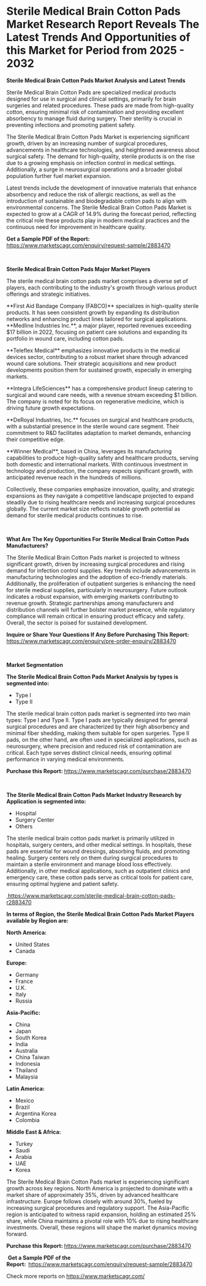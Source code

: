 <p><h1>Sterile Medical Brain Cotton Pads Market Research Report Reveals The Latest Trends And Opportunities of this Market for Period from 2025 - 2032</h1></p><p><strong>Sterile Medical Brain Cotton Pads Market Analysis and Latest Trends</strong></p>
<p><p>Sterile Medical Brain Cotton Pads are specialized medical products designed for use in surgical and clinical settings, primarily for brain surgeries and related procedures. These pads are made from high-quality cotton, ensuring minimal risk of contamination and providing excellent absorbency to manage fluid during surgery. Their sterility is crucial in preventing infections and promoting patient safety.</p><p>The Sterile Medical Brain Cotton Pads Market is experiencing significant growth, driven by an increasing number of surgical procedures, advancements in healthcare technologies, and heightened awareness about surgical safety. The demand for high-quality, sterile products is on the rise due to a growing emphasis on infection control in medical settings. Additionally, a surge in neurosurgical operations and a broader global population further fuel market expansion.</p><p>Latest trends include the development of innovative materials that enhance absorbency and reduce the risk of allergic reactions, as well as the introduction of sustainable and biodegradable cotton pads to align with environmental concerns. The Sterile Medical Brain Cotton Pads Market is expected to grow at a CAGR of 14.9% during the forecast period, reflecting the critical role these products play in modern medical practices and the continuous need for improvement in healthcare quality.</p></p>
<p><strong>Get a Sample PDF of the Report:&nbsp;</strong> <a href="https://www.marketscagr.com/enquiry/request-sample/2883470?utm_campaign=3019&utm_medium=2&utm_source=Github&utm_content=ia&utm_term=13032025&utm_id=sterile-medical-brain-cotton-pads">https://www.marketscagr.com/enquiry/request-sample/2883470</a></p>
<p>&nbsp;</p>
<p><strong>Sterile Medical Brain Cotton Pads Major Market Players</strong></p>
<p><p>The sterile medical brain cotton pads market comprises a diverse set of players, each contributing to the industry's growth through various product offerings and strategic initiatives.</p><p>**First Aid Bandage Company (FABCO)** specializes in high-quality sterile products. It has seen consistent growth by expanding its distribution networks and enhancing product lines tailored for surgical applications. **Medline Industries Inc.**, a major player, reported revenues exceeding $17 billion in 2022, focusing on patient care solutions and expanding its portfolio in wound care, including cotton pads.</p><p>**Teleflex Medical** emphasizes innovative products in the medical devices sector, contributing to a robust market share through advanced wound care solutions. Their strategic acquisitions and new product developments position them for sustained growth, especially in emerging markets.</p><p>**Integra LifeSciences** has a comprehensive product lineup catering to surgical and wound care needs, with a revenue stream exceeding $1 billion. The company is noted for its focus on regenerative medicine, which is driving future growth expectations.</p><p>**DeRoyal Industries, Inc.** focuses on surgical and healthcare products, with a substantial presence in the sterile wound care segment. Their commitment to R&D facilitates adaptation to market demands, enhancing their competitive edge.</p><p>**Winner Medical**, based in China, leverages its manufacturing capabilities to produce high-quality safety and healthcare products, serving both domestic and international markets. With continuous investment in technology and production, the company expects significant growth, with anticipated revenue reach in the hundreds of millions.</p><p>Collectively, these companies emphasize innovation, quality, and strategic expansions as they navigate a competitive landscape projected to expand steadily due to rising healthcare needs and increasing surgical procedures globally. The current market size reflects notable growth potential as demand for sterile medical products continues to rise.</p></p>
<p>&nbsp;</p>
<p><strong>What Are The Key Opportunities For Sterile Medical Brain Cotton Pads Manufacturers?</strong></p>
<p><p>The Sterile Medical Brain Cotton Pads market is projected to witness significant growth, driven by increasing surgical procedures and rising demand for infection control supplies. Key trends include advancements in manufacturing technologies and the adoption of eco-friendly materials. Additionally, the proliferation of outpatient surgeries is enhancing the need for sterile medical supplies, particularly in neurosurgery. Future outlook indicates a robust expansion, with emerging markets contributing to revenue growth. Strategic partnerships among manufacturers and distribution channels will further bolster market presence, while regulatory compliance will remain critical in ensuring product efficacy and safety. Overall, the sector is poised for sustained development.</p></p>
<p><strong>Inquire or Share Your Questions If Any Before Purchasing This Report:</strong> <a href="https://www.marketscagr.com/enquiry/pre-order-enquiry/2883470?utm_campaign=3019&utm_medium=2&utm_source=Github&utm_content=ia&utm_term=13032025&utm_id=sterile-medical-brain-cotton-pads">https://www.marketscagr.com/enquiry/pre-order-enquiry/2883470</a></p>
<p>&nbsp;</p>
<p><strong>Market Segmentation</strong></p>
<p><strong>The Sterile Medical Brain Cotton Pads Market Analysis by types is segmented into:</strong></p>
<p><ul><li> Type I</li><li>Type II </li></ul></p>
<p><p>The sterile medical brain cotton pads market is segmented into two main types: Type I and Type II. Type I pads are typically designed for general surgical procedures and are characterized by their high absorbency and minimal fiber shedding, making them suitable for open surgeries. Type II pads, on the other hand, are often used in specialized applications, such as neurosurgery, where precision and reduced risk of contamination are critical. Each type serves distinct clinical needs, ensuring optimal performance in varying medical environments.</p></p>
<p><strong>Purchase this Report:&nbsp;</strong><a href="https://www.marketscagr.com/purchase/2883470?utm_campaign=3019&utm_medium=2&utm_source=Github&utm_content=ia&utm_term=13032025&utm_id=sterile-medical-brain-cotton-pads">https://www.marketscagr.com/purchase/2883470</a></p>
<p>&nbsp;</p>
<p><strong>The Sterile Medical Brain Cotton Pads Market Industry Research by Application is segmented into:</strong></p>
<p><ul><li> Hospital</li><li>Surgery Center</li><li>Others </li></ul></p>
<p><p>The sterile medical brain cotton pads market is primarily utilized in hospitals, surgery centers, and other medical settings. In hospitals, these pads are essential for wound dressings, absorbing fluids, and promoting healing. Surgery centers rely on them during surgical procedures to maintain a sterile environment and manage blood loss effectively. Additionally, in other medical applications, such as outpatient clinics and emergency care, these cotton pads serve as critical tools for patient care, ensuring optimal hygiene and patient safety.</p></p>
<p><a href="https://www.marketscagr.com/sterile-medical-brain-cotton-pads-r2883470?utm_campaign=3019&utm_medium=2&utm_source=Github&utm_content=ia&utm_term=13032025&utm_id=sterile-medical-brain-cotton-pads">&nbsp;https://www.marketscagr.com/sterile-medical-brain-cotton-pads-r2883470</a></p>
<p><strong>In terms of Region, the Sterile Medical Brain Cotton Pads Market Players available by Region are:</strong></p>
<p>
    <p> <strong> North America: </strong>
        <ul>
            <li>United States</li>
            <li>Canada</li>
        </ul>
        </p> 
    <p> <strong> Europe: </strong>
        <ul>
            <li>Germany</li>
            <li>France</li>
            <li>U.K.</li>
            <li>Italy</li>
            <li>Russia</li>
        </ul>
        </p> 
    <p> <strong> Asia-Pacific: </strong>
        <ul>
            <li>China</li>
            <li>Japan</li>
            <li>South Korea</li>
            <li>India</li>
            <li>Australia</li>
            <li>China Taiwan</li>
            <li>Indonesia</li>
            <li>Thailand</li>
            <li>Malaysia</li>
        </ul>
        </p> 
    <p> <strong> Latin America: </strong>
        <ul>
            <li>Mexico</li>
            <li>Brazil</li>
            <li>Argentina Korea</li>
            <li>Colombia</li>
        </ul>
        </p> 
    <p> <strong> Middle East & Africa: </strong>
        <ul>
            <li>Turkey</li>
            <li>Saudi</li>
            <li>Arabia</li>
            <li>UAE</li>
            <li>Korea</li>
        </ul>
    </p>
    </p>
<p><p>The Sterile Medical Brain Cotton Pads market is experiencing significant growth across key regions. North America is projected to dominate with a market share of approximately 35%, driven by advanced healthcare infrastructure. Europe follows closely with around 30%, fueled by increasing surgical procedures and regulatory support. The Asia-Pacific region is anticipated to witness rapid expansion, holding an estimated 25% share, while China maintains a pivotal role with 10% due to rising healthcare investments. Overall, these regions will shape the market dynamics moving forward.</p></p>
<p><strong>Purchase this Report: </strong><a href="https://www.marketscagr.com/purchase/2883470?utm_campaign=3019&utm_medium=2&utm_source=Github&utm_content=ia&utm_term=13032025&utm_id=sterile-medical-brain-cotton-pads">https://www.marketscagr.com/purchase/2883470</a></p>
<p>&nbsp;<strong>Get a Sample PDF of the Report:&nbsp;&nbsp;</strong><a href="https://www.marketscagr.com/enquiry/request-sample/2883470?utm_campaign=3019&utm_medium=2&utm_source=Github&utm_content=ia&utm_term=13032025&utm_id=sterile-medical-brain-cotton-pads">https://www.marketscagr.com/enquiry/request-sample/2883470</a></p>
<p><strong></strong></p>
<p>Check more reports on <a href="https://www.marketscagr.com/?utm_campaign=3019&utm_medium=2&utm_source=Github&utm_content=ia&utm_term=13032025&utm_id=sterile-medical-brain-cotton-pads">https://www.marketscagr.com/</a></p>